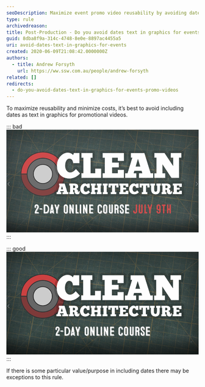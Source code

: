 ```yaml
---
seoDescription: Maximize event promo video reusability by avoiding dates as text in graphics and ensure cost-effective updates.
type: rule
archivedreason:
title: Post-Production - Do you avoid dates text in graphics for events' promo videos?
guid: 8dba8f9a-314c-4748-8e0e-8897ac4455a5
uri: avoid-dates-text-in-graphics-for-events
created: 2020-06-09T21:08:42.0000000Z
authors:
  - title: Andrew Forsyth
    url: https://ww.ssw.com.au/people/andrew-forsyth
related: []
redirects:
  - do-you-avoid-dates-text-in-graphics-for-events-promo-videos
---
```


To maximize reusability and minimize costs, it’s best to avoid including dates as text in graphics for promotional videos.

<!--endintro-->

::: bad  
![Figure: Bad example - Dates shown as text in graphics (creates extra work to change every time)](events-dates-bad.png)  
:::

::: good  
![Figure: Good example - No dates shown as text in graphics (can be re-used without editing)](events-dates-good.png)  
:::

If there is some particular value/purpose in including dates there may be exceptions to this rule.
